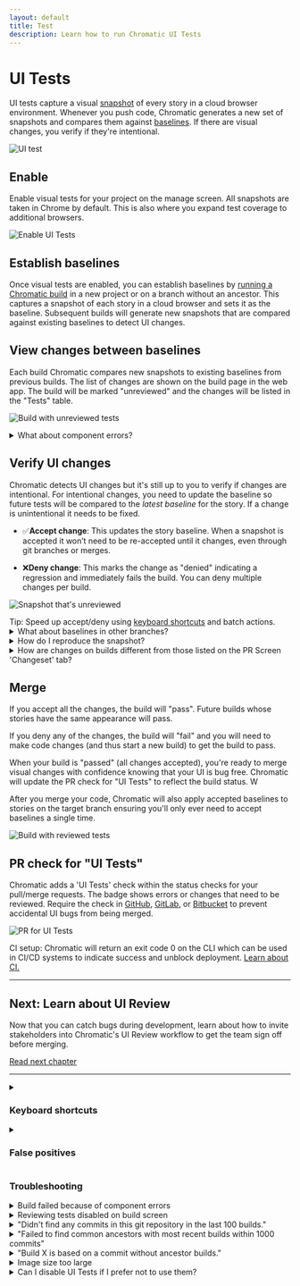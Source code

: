 ```yaml
---
layout: default
title: Test
description: Learn how to run Chromatic UI Tests
---
```


# UI Tests

UI tests capture a visual [snapshot](snapshots) of every story in a cloud browser environment. Whenever you push code, Chromatic generates a new set of snapshots and compares them against [baselines](branching-and-baselines#baselines). If there are visual changes, you verify if they're intentional.

![UI test](img/workflow-uitest.png)

## Enable

Enable visual tests for your project on the manage screen. All snapshots are taken in Chrome by default. This is also where you expand test coverage to additional browsers.

![Enable UI Tests](img/uitests-for-docs.png)

## Establish baselines

Once visual tests are enabled, you can establish baselines by [running a Chromatic build](setup#run-chromatic) in a new project or on a branch without an ancestor. This captures a snapshot of each story in a cloud browser and sets it as the baseline. Subsequent builds will generate new snapshots that are compared against existing baselines to detect UI changes.

## View changes between baselines

Each build Chromatic compares new snapshots to existing baselines from previous builds. The list of changes are shown on the build page in the web app. The build will be marked "unreviewed" and the changes will be listed in the "Tests" table.

![Build with unreviewed tests](img/build-test-unreviewed.png)

<details>
<summary class="no-anchor">What about component errors?</summary>

When a story fails to render it will be badged with "Component Error". You will not be able to "pass" a build that has component errors. Fix story errors in Storybook and run tests again.

</details>

## Verify UI changes

Chromatic detects UI changes but it's still up to you to verify if changes are intentional. For intentional changes, you need to update the baseline so future tests will be compared to the _latest baseline_ for the story. If a change is unintentional it needs to be fixed.

- ✅**Accept change**: This updates the story baseline. When a snapshot is accepted it won’t need to be re-accepted until it changes, even through git branches or merges.

- ❌**Deny change**: This marks the change as "denied" indicating a regression and immediately fails the build. You can deny multiple changes per build.

![Snapshot that's unreviewed](img/snapshot-unreviewed.png)

<div class="aside">Tip: Speed up accept/deny using <a href="#keyboard-shortcuts">keyboard shortcuts</a> and batch actions.</div>

<details>
<summary>What about baselines in other branches?</summary>

Chromatic automatically changes the baseline snapshots that it uses for each build depending on your branch. Each branch has a separate set of baselines. This means you can update UI components on multiple feature branches in parallel without conflicts. [Learn more »](branching-and-baselines)

</details>

<details>
<summary>How do I reproduce the snapshot?</summary>

Sometimes you need a closer look to determine why a snapshot is rendering as it does. Along with pixel and DOM diffs, Chromatic displays the interactive stories just as they appear in Storybook. Click on the snapshot image to go to the component screen. Then click on the "Canvas" tab to view the fully interactive story.

<video autoPlay muted playsInline controls width="560px" class="center">
  <source src="img/feature-component-inspect-optimized.mp4" type="video/mp4" />
</video>
</details>

<details>
<summary>How are changes on builds different from those listed on the PR Screen 'Changeset' tab?</summary>

UI tests (shown on the build screen) detect changes between builds, specifically, between the last accepted baseline and the latest build. This is useful for detecting defects during the development process and when merging to master to ship.

In contrast, the PR screen shows the changeset between the latest commit on the PR branch (head) and the 'merge base' (base). Think of it like code review, but for UI.

</details>

## Merge

If you accept all the changes, the build will "pass". Future builds whose stories have the same appearance will pass.

If you deny any of the changes, the build will "fail" and you will need to make code changes (and thus start a new build) to get the build to pass.

When your build is "passed" (all changes accepted), you're ready to merge visual changes with confidence knowing that your UI is bug free. Chromatic will update the PR check for "UI Tests" to reflect the build status. W

After you merge your code, Chromatic will also apply accepted baselines to stories on the target branch ensuring you'll only ever need to accept baselines a single time.

![Build with reviewed tests](img/build-test-reviewed.png)

## PR check for "UI Tests"

Chromatic adds a 'UI Tests' check within the status checks for your pull/merge requests. The badge shows errors or changes that need to be reviewed. Require the check in [GitHub](https://help.github.com/en/github/administering-a-repository/enabling-required-status-checks), [GitLab](https://docs.gitlab.com/ee/api/commits.html#post-the-build-status-to-a-commit), or [Bitbucket](https://confluence.atlassian.com/bitbucket/suggest-or-require-checks-before-a-merge-856691474.html) to prevent accidental UI bugs from being merged.

![PR for UI Tests](img/prbadge-test.png)

<div class="aside">CI setup: Chromatic will return an exit code 0 on the CLI which can be used in CI/CD systems to indicate success and unblock deployment. <a href="ci">Learn about CI.</a></div>

---

## Next: Learn about UI Review

Now that you can catch bugs during development, learn about how to invite stakeholders into Chromatic's UI Review workflow to get the team sign off before merging.

<a class="btn primary round" href="review">Read next chapter</a>

---

<details>
<summary><h3 class="no-anchor">Keyboard shortcuts</h3></summary>

Verify UI changes faster using keyboard shortcuts. Protip: Pressing 1 multiple times switches between the baseline and new snapshot in the 1up view.
![Keyboard shortcuts](img/keyboard-shortcuts.png)

</details>

<details>
<summary><h3 class="no-anchor">False positives</h3></summary>

It's essential that your components and stories render in a **consistent** fashion between tests to prevent false positives. Some reasons your stories might not render consistently and ways you can avoid this include:

- **Randomness in stories**: It's not uncommon to use random number generators to generate data for complex component inputs. To avoid this, you can hard-code the input data, but often a more convenient solution is to use a tool like [seedrandom](https://github.com/davidbau/seedrandom) which you can use to make your "random" number generator consistent.

- **Use of the current date/time**: Dates and times are a testers bane! To get consistency in components or tests that use the current time, you can use a tool to also "seed" the time, like [timemachine](https://github.com/schickling/timemachine) for the `Date` object.

- **Animations and video**: Chromatic will attempt to pause all animations and video. However, you may need to [configure](animations) Chromatic's exact behaviour.

- **Unpredictable resource hosts**: Resources that load from unpredictable or flaky sources may not load in time (15s) to capture. Workaround this by serving resources as [static files in Storybook](https://storybook.js.org/configurations/serving-static-files/) or using a [placeholder service](https://placeholder.com/). Learn more about how we [load resources](resource-loading).

- **Skip stories**: Some stories may render unpredictably intentionally. If this is the case you may want to [ignore the story](ignoring-elements) from testing and move on.

- **Introduce a delay**: As a last resort, you can try adding a [delay](delay). This will delay Chromatic's snapshot for a specified amount of time. The trouble with this technique whilst it may make the problem less common, it may not eliminate it completely.

If you want to utilize the above techniques to ensure consistency for Chromatic's tests, but you still want random elements for your local Storybook, you can use `isChromatic()` exported from [our package](isChromatic) to check for the Chromatic environment.

</details>

### Troubleshooting

<details>
<summary>Build failed because of component errors</summary>

A build will _fail_ if any of the snapshots fail to render (i.e. in rendering the latest version of the component, the snapshot throws a JavaScript exception). You'll need to fix the code for errored components before we can pass the build.

</details>

<details>
<summary>Reviewing tests disabled on build screen</summary>

If a build isn't the newest build on a branch, we disable reviewing the build; as any future builds will base themselves on the _newest_ build, making approvals to this build pointless.

Note that in the case that there is a descendent build of this build on _a different branch_ (for instance if the commit for this build was merged into that different branch), we do allow reviewing of this build. Future builds on this branch _will_ use approved changes from the build; however future builds on the different branch will not---for this reason it is best to review builds before merging them.

</details>

<details>
<summary>"Didn't find any commits in this git repository in the last 100 builds."</summary>

This means that across the last 100 unique commits across all builds in your app, we didn't find a single one that exists in the repository you ran this build against. Commits can go missing if you rebase or perform squash-merges, however, if all of the previous 100 builds' commits are missing, it is likely something has gone wrong.

If you've reached this situation and can't work out why, please [let us know](mailto:support@chromatic.com).

</details>

<details>
<summary>"Failed to find common ancestors with most recent builds within 1000 commits"</summary>

This means that although we found recent builds that _were_ in your git repository history (see above), we couldn't find any _common_ history between your checked out build and those builds within 1000 commits.

Unless you are doing something unusual with your git repository, this is extremely unlikely. Either way, please [let us know](mailto:support@chromatic.com).

</details>

<details>
<summary>"Build X is based on a commit without ancestor builds."</summary>

When we create a build, we search your git history for a recent Chromatic build based on a commit that is an ancestor (i.e. a commit that is in the direct history of this commit). Unless this is the very first build, if we do not find one, we will show you this message.

This is typically unusual, because in order to run Chromatic on a commit, chances are the commit that added Chromatic to your app is an ancestor!

However, this situation can arise due to the following:

1. You switched branches and re-ran Chromatic, without checking-in the code changes that installed Chromatic. In this case you can safely ignore this message.

2. You rewrote history in merging the Chromatic installation code (e.g. using GitHub's "Squash and Merge" or "Rebase and Merge" buttons). [Learn how to resolve](ci#github-squash-rebase-merge-and-the-master-branch)

3. You are using a shallow clone of your repository when running Chromatic. Chromatic needs access to your full git history in order to find baselines (or at least the history until the previous Chromatic build, which depends on how often you push code/run builds). [Learn about how we use Git for baselines »](branching-and-baselines)

4. Something else happened---perhaps a bug at our end? Please [let us know](mailto:support@chromatic.com) if this is the case.
</details>

<details>
<summary>Image size too large</summary>

We have a 25 million pixel size limit for image snapshots. This ensures fast and reliable performance for every build.

If your stories are larger than this, perhaps something has gone wrong? Let us know if you need this limit increased by chat or [email](mailto:support@chromatic.com).

</details>

<details>
<summary>Can I disable UI Tests if I prefer not to use them?</summary>

Yes. Go to the manage page for your project where you can disable UI Tests. Chromatic will no longer add status checks to your PRs for UI Tests once it is disabled.

</details>

